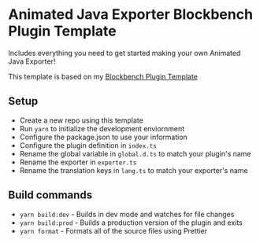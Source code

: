 # Animated Java Exporter Blockbench Plugin Template
Includes everything you need to get started making your own Animated Java Exporter!

This template is based on my [Blockbench Plugin Template](https://github.com/SnaveSutit/blockbench-plugin-template)

## Setup
- Create a new repo using this template
- Run `yarn` to initialize the development enviornment
- Configure the package.json to use your information
- Configure the plugin definition in `index.ts`
- Rename the global variable in `global.d.ts` to match your plugin's name
- Rename the exporter in `exporter.ts`
- Rename the translation keys in `lang.ts` to match your exporter's name

## Build commands
- `yarn build:dev` - Builds in dev mode and watches for file changes
- `yarn build:prod` - Builds a production version of the plugin and exits
- `yarn format` - Formats all of the source files using Prettier
